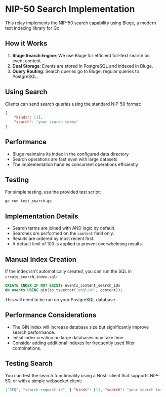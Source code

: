 # NIP-50 Search Implementation

This relay implements the NIP-50 search capability using Bluge, a modern text indexing library for Go.

## How it Works

1. **Bluge Search Engine**: We use Bluge for efficient full-text search on event content.
2. **Dual Storage**: Events are stored in PostgreSQL and indexed in Bluge.
3. **Query Routing**: Search queries go to Bluge, regular queries to PostgreSQL.

## Using Search

Clients can send search queries using the standard NIP-50 format:

```json
{
    "kinds": [1],
    "search": "your search terms"
}
```

## Performance

- Bluge maintains its index in the configured data directory
- Search operations are fast even with large datasets
- The implementation handles concurrent operations efficiently

## Testing

For simple testing, use the provided test script:

```bash
go run test_search.go
```

## Implementation Details

- Search terms are joined with AND logic by default.
- Searches are performed on the `content` field only.
- Results are ordered by most recent first.
- A default limit of 100 is applied to prevent overwhelming results.

## Manual Index Creation

If the index isn't automatically created, you can run the SQL in `create_search_index.sql`:

```sql
CREATE INDEX IF NOT EXISTS events_content_search_idx
ON events USING gin(to_tsvector('english', content));
```

This will need to be run on your PostgreSQL database.

## Performance Considerations

- The GIN index will increase database size but significantly improve search performance.
- Initial index creation on large databases may take time.
- Consider adding additional indexes for frequently used filter combinations.

## Testing Search

You can test the search functionality using a Nostr client that supports NIP-50, or with a simple websocket client:

```json
["REQ", "search-request-id", { "kinds": [1], "search": "your search term" }]
```
